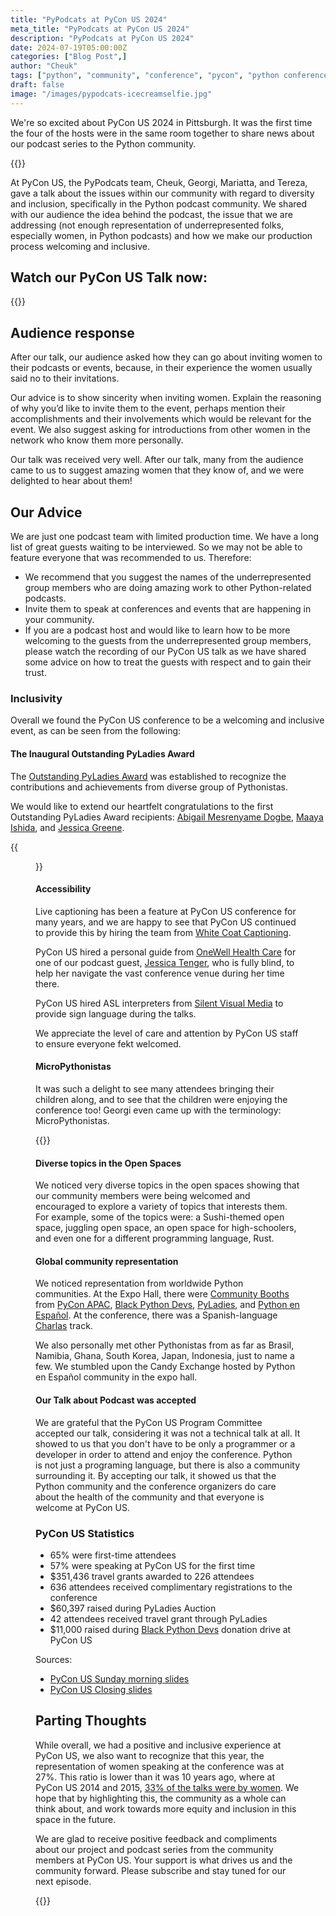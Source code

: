 ```yaml
---
title: "PyPodcats at PyCon US 2024"
meta_title: "PyPodcats at PyCon US 2024"
description: "PyPodcats at PyCon US 2024"
date: 2024-07-19T05:00:00Z
categories: ["Blog Post",]
author: "Cheuk"
tags: ["python", "community", "conference", "pycon", "python conference"]
draft: false
image: "/images/pypodcats-icecreamselfie.jpg"
---
```


We're so excited about PyCon US 2024 in Pittsburgh. It was the first time the four
of the hosts were in the same room together to share news about our podcast
series to the Python community.

{{<twitter user="elthenerd" id="1791108857768370488">}}


At PyCon US, the PyPodcats team, Cheuk, Georgi, Mariatta, and Tereza,
gave a talk about the issues within our community with regard to diversity and inclusion,
specifically in the Python podcast community. We shared with our audience the idea
behind the podcast, the issue that we are addressing (not enough representation of
underrepresented folks, especially women, in Python podcasts) and how we make our production
process welcoming and inclusive. 


## Watch our PyCon US Talk now:

{{<youtube VNCQEqruHpQ>}}

## Audience response

After our talk, our audience asked how they can go about
inviting women to their podcasts or events, because, in their experience the women usually
said no to their invitations.

Our advice is to show sincerity when inviting women. Explain the reasoning of why you’d
like to invite them to the event, perhaps mention their accomplishments and their involvements
which would be relevant for the event. We also suggest asking for introductions from other
women in the network who know them more personally.  

Our talk was received very well. After our talk, many from the audience came to us to suggest
amazing women that they know of, and we were delighted to hear about them! 

## Our Advice

We are just one podcast team with limited production time. We have a long list of great guests waiting to be interviewed.
So we may not be able to feature everyone that was recommended to us. Therefore:

- We recommend that you suggest the names of the underrepresented group members who are doing
amazing work to other Python-related podcasts.
- Invite them to speak at conferences and events that are happening in your community.
- If you are a podcast host and would like to learn how to be more welcoming to the guests from the
underrepresented group members, please watch the recording of our PyCon US talk as we have shared some
advice on how to treat the guests with respect and to gain their trust. 

### Inclusivity

Overall we found the PyCon US conference to be a welcoming and inclusive event, as can be seen from the following:

#### The Inaugural Outstanding PyLadies Award 

The [Outstanding PyLadies Award](https://pyladies.com/blog/Inaugural-Winners-of-the-Outstanding-PyLady-Award/outstanding-pylady-winners/)
was established to recognize the contributions and achievements from diverse group of Pythonistas.

We would like to extend our heartfelt congratulations to the first Outstanding PyLadies Award
recipients: [Abigail Mesrenyame Dogbe](https://www.linkedin.com/in/abigail-mesrenyame-dogbe),
[Maaya Ishida](https://jp.linkedin.com/in/maaya-ishida-5486b7109), and 
[Jessica Greene](https://www.linkedin.com/in/jessica0greene). 


{{<figure src="/images/pyladiesaward.jpeg" caption="Outstanding PyLadies Award Recipients: Abigail Mesrenyame Dogbe, Maaya Ishida, and Jessica Greene. Photo credit: Cheuk Ting Ho" alt="Outstanding PyLadies Award Recipients: Abigail Mesrenyame Dogbe, Maaya Ishida, and Jessica Greene">}}


#### Accessibility

Live captioning has been a feature at PyCon US conference for many years, and we are happy to see that PyCon US continued
to provide this by hiring the team from [White Coat Captioning](https://whitecoatcaptioning.com/).

PyCon US hired a personal guide from [OneWell Health Care](https://onewell.org/) for one of our podcast guest,
[Jessica Tenger](https://pypodcats.live/speakers/jessica-tegner/), who is fully blind, to help her navigate the vast
conference venue during her time there.

PyCon US hired ASL interpreters from [Silent Visual Media](https://www.silentvisualmedia.com) to provide sign language
during the talks.

We appreciate the level of care and attention by PyCon US staff to ensure everyone fekt welcomed.

#### MicroPythonistas

It was such a delight to see many attendees bringing their children along, and to see that the children were enjoying
the conference too! Georgi even came up with the terminology: MicroPythonistas.

{{<twitter user="georgically" id="1792247540248711378">}}

#### Diverse topics in the Open Spaces

We noticed very diverse topics in the open spaces showing that our community members were being welcomed and encouraged
to explore a variety of topics that interests them. For example, some of the topics were: a Sushi-themed open space, juggling
open space, an open space for high-schoolers, and even one for a different programming language, Rust.


#### Global community representation

We noticed representation from worldwide Python communities. At the Expo Hall, there were [Community Booths](https://us.pycon.org/2024/expo/community-booths/)
from [PyCon APAC](https://pycon.asia/), [Black Python Devs](https://blackpythondevs.com/),
[PyLadies](https://pyladies.com/), and [Python en Español](https://hablemospython.dev/).
At the conference, there was a Spanish-language [Charlas](https://us.pycon.org/2024/speaking/charlas/) track.

We also personally met other Pythonistas from as far as Brasil, Namibia, Ghana, South Korea, Japan, Indonesia, just to
name a few.
We stumbled upon the Candy Exchange hosted by Python en Español community in the expo hall.

#### Our Talk about Podcast was accepted

We are grateful that the PyCon US Program Committee accepted our talk, considering it was not a technical talk at all. It showed
to us that you don't have to be only a programmer or a developer in order to attend and enjoy the conference. Python is not just
a programing language, but there is also a community surrounding it. By accepting our talk, it showed us that the
Python community and the conference organizers do care about the health of the community and that everyone
is welcome at PyCon US.

### PyCon US Statistics

- 65% were first-time attendees
- 57% were speaking at PyCon US for the first time
- $351,436 travel grants awarded to 226 attendees
- 636 attendees received complimentary registrations to the conference
- $60,397 raised during PyLadies Auction
- 42 attendees received travel grant through PyLadies
- $11,000 raised during [Black Python Devs](https://blackpythondevs.com/) donation drive at PyCon US

Sources:

- [PyCon US Sunday morning slides](https://docs.google.com/presentation/d/e/2PACX-1vSMdNDYRgkmAQNXjZY8rNgmWcvRuqRh2voQ1dGN1XBnc-jh7o0H_qwiVfOU1QJibw/pub?start=false&loop=false&delayms=3000&slide=id.p1)
- [PyCon US Closing slides](https://docs.google.com/presentation/d/e/2PACX-1vT8m4mscuAp_csEzSlrnVrNb8azHXYNlCBbFh719-UFEPq36-2vDgnRaVzcqNqLdQ/pub?start=false&loop=false&delayms=3000&slide=id.p1)


## Parting Thoughts

While overall, we had a positive and inclusive experience at PyCon US, we also want to recognize that this year,
the representation of women speaking at the conference was at 27%. This ratio is lower than it was 10 years ago,
where at PyCon US 2014 and 2015, [33% of the talks were by women](https://pypodcats.live/about/).
We hope that by highlighting this, the community as a whole can
think about, and work towards more equity and inclusion in this space in the future.

We are glad to receive positive feedback and compliments about our project and podcast series from the community members
at PyCon US. Your support is what drives us and the community forward. Please subscribe and stay tuned for our next episode.

{{<twitter user="NIDeveloper" id="1794305541835202984">}}

